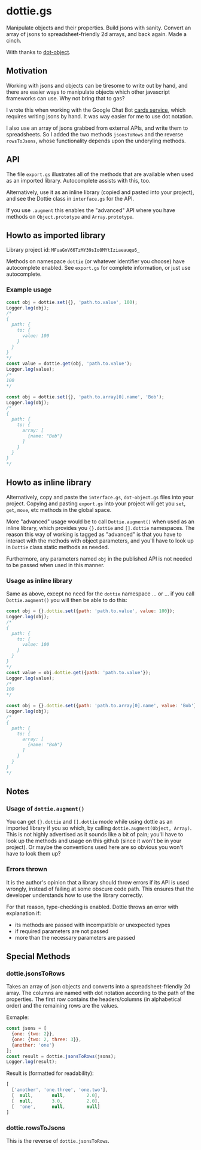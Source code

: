 # dottie.gs

Manipulate objects and their properties. Build jsons with sanity. Convert an array of jsons to spreadsheet-friendly 2d arrays, and back again. Made a cinch.

With thanks to [dot-object](https://github.com/rhalff/dot-object).

## Motivation

Working with jsons and objects can be tiresome to write out by hand, and there are easier ways to manipulate objects which other javascript frameworks can use. Why not bring that to gas?

I wrote this when working with the Google Chat Bot [cards service](https://developers.google.com/hangouts/chat/how-tos/cards-onclick), which requires writing jsons by hand. It was way easier for me to use dot notation.

I also use an array of jsons grabbed from external APIs, and write them to spreadsheets. So I added the two methods `jsonsToRows` and the reverse `rowsToJsons`, whose functionality depends upon the underyling methods.

## API

The file `export.gs` illustrates all of the methods that are available when used as an imported library. Autocomplete assists with this, too.

Alternatively, use it as an inline library (copied and pasted into your project), and see the Dottie class in `interface.gs` for the API.

If you use `.augment` this enables the "advanced" API where you have methods on `Object.prototype` and `Array.prototype`. 

## Howto as imported library

Library project id: `MFuaGnV66TzMY39sIo0MYtIziaeauqu6_`

Methods on namespace `dottie` (or whatever identifier you choose) have autocomplete enabled. See `export.gs` for complete information, or just use autocomplete.

### Example usage

```js
const obj = dottie.set({}, 'path.to.value', 100);
Logger.log(obj);
/* 
{
  path: {
    to: {
      value: 100
    }
  }
}
*/
const value = dottie.get(obj, 'path.to.value');
Logger.log(value);
/*
100
*/

const obj = dottie.set({}, 'path.to.array[0].name', 'Bob');
Logger.log(obj);
/*
{
  path: {
    to: {
      array: [
        {name: "Bob"}
      ]
    }
  }
}
*/
```


## Howto as inline library

Alternatively, copy and paste the `interface.gs`, `dot-object.gs` files into your project. Copying and pasting `export.gs` into your project will get you `set`, `get`, `move`, etc methods in the global space.

More "advanced" usage would be to call `Dottie.augment()` when used as an inline library, which provides you `{}.dottie` and `[].dottie` namespaces. The reason this way of working is tagged as "advanced" is that you have to interact with the methods with object parameters, and you'll have to look up in `Dottie` class static methods as needed.

Furthermore, any parameters named `obj` in the published API is not needed to be passed when used in this manner.


### Usage as inline library

Same as above, except no need for the `dottie` namespace … or … if you call `Dottie.augment()` you will then be able to do this:

```js
const obj = {}.dottie.set({path: 'path.to.value', value: 100});
Logger.log(obj);
/* 
{
  path: {
    to: {
      value: 100
    }
  }
}
*/
const value = obj.dottie.get({path: 'path.to.value'});
Logger.log(value);
/*
100
*/

const obj = {}.dottie.set({path: 'path.to.array[0].name', value: 'Bob'});
Logger.log(obj);
/*
{
  path: {
    to: {
      array: [
        {name: "Bob"}
      ]
    }
  }
}
*/
```

## Notes

### Usage of `dottie.augment()`

You can get `{}.dottie` and `[].dottie` mode while using dottie as an imported library if you so which, by calling `dottie.augment(Object, Array)`. This is not highly advertised as it sounds like a bit of pain; you'll have to look up the methods and usage on this github (since it won't be in your project).  Or maybe the conventions used here are so obvious you won't have to look them up?

### Errors thrown

It is the author's opinion that a library should throw errors if its API is used wrongly, instead of failing at some obscure code path. This ensures that the developer understands how to use the library correctly.

For that reason, type-checking is enabled. Dottie throws an error with explanation if:

* its methods are passed with incompatible or unexpected types
* if required parameters are not passed
* more than the necessary parameters are passed


## Special Methods

### dottie.jsonsToRows

Takes an array of json objects and converts into a spreadsheet-friendly 2d array. The columns are named with dot notation according to the path of the properties. The first row contains the headers/columns (in alphabetical order) and the remaining rows are the values. 

Exmaple: 

```js
const jsons = [
  {one: {two: 2}},
  {one: {two: 2, three: 3}},
  {another: 'one'}
];
const result = dottie.jsonsToRows(jsons);
Logger.log(result);
```

Result is (formatted for readability):

```js
[
  ['another', 'one.three', 'one.two'],
  [  null,       null,        2.0],
  [  null,       3.0,         2.0],
  [  'one',      null,        null]
]
```

### dottie.rowsToJsons

This is the reverse of `dottie.jsonsToRows`.

